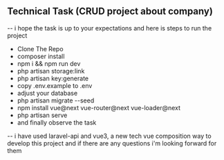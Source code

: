 ## Technical Task (CRUD project about company)
-- i hope the task is up to your expectations and 
    here is steps to run the project 
- Clone The Repo
- composer install
- npm i && npm run dev
- php artisan storage:link
- php artisan key:generate
- copy .env.example to .env
- adjust your database 
- php artisan migrate --seed
- npm install vue@next vue-router@next vue-loader@next
- php artisan serve
- and finally observe the task

-- i have used laravel-api and vue3, a new tech vue composition way to develop this project and if there are any questions i'm looking forward for them
